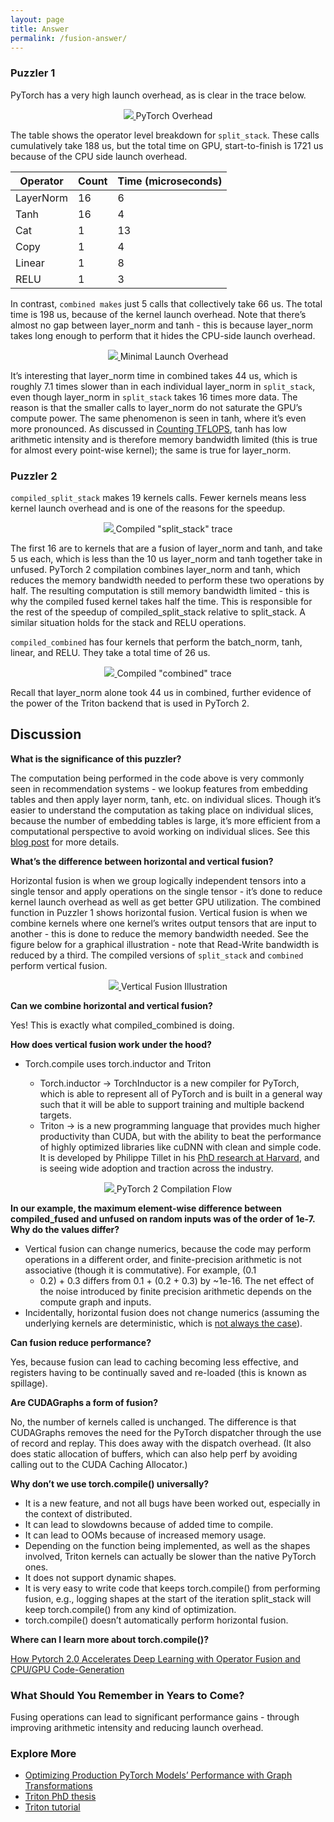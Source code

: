 ```yaml
---
layout: page
title: Answer
permalink: /fusion-answer/
---
```


### Puzzler 1

PyTorch has a very high launch overhead, as is clear in the trace below.

<p align = "center">
  <a href="/fusion/pt_overhead.png">
    <img src = "/fusion/pt_overhead.png">
  </a>
  PyTorch Overhead
</p>


The table shows the operator level breakdown for `split_stack`. These calls cumulatively take 188
us, but the total time on GPU, start-to-finish is 1721 us because of the CPU side launch overhead.

| Operator  | Count | Time (microseconds) |
|---        | --- | --- |
| LayerNorm | 16 | 6  |
| Tanh      | 16 | 4  |
| Cat       | 1  | 13 |
| Copy      | 1  | 4  |
| Linear    | 1  | 8  |
| RELU      | 1  | 3  |


In contrast, `combined makes` just 5 calls that collectively take 66 us. The total time is 198 us,
because of the kernel launch overhead. Note that there’s almost no gap between layer_norm and tanh -
this is because layer_norm takes long enough to perform that it hides the CPU-side launch overhead.

<p align = "center">
  <a href="/fusion/no_launch_overhead.png">
    <img src = "/fusion/no_launch_overhead.png">
  </a>
  Minimal Launch Overhead
</p>


It’s interesting that layer_norm time in combined takes 44 us, which is roughly 7.1 times slower
than in each individual layer_norm in `split_stack`, even though layer_norm in `split_stack` takes
16 times more data. The reason is that the smaller calls to layer_norm do not saturate the GPU’s
compute power. The same phenomenon is seen in tanh, where it’s even more pronounced. As discussed in
[Counting TFLOPS](http://www.gpupuzzlers.com/2023/02/06/vector-flops.html), tanh has low arithmetic
intensity and is therefore memory bandwidth limited (this is true for almost every point-wise
kernel); the same is true for layer_norm.

### Puzzler 2

`compiled_split_stack` makes 19 kernels calls. Fewer kernels means less kernel launch overhead and
is one of the reasons for the speedup.

<p align = "center">
  <a href="/fusion/compiled_split_stack.png">
    <img src = "/fusion/compiled_split_stack.png">
  </a>
  Compiled "split_stack" trace
</p>

The first 16 are to kernels that are a fusion of layer_norm and tanh, and take 5 us each, which is
less than the 10 us layer_norm and tanh together take in unfused. PyTorch 2 compilation combines
layer_norm and tanh, which reduces the memory bandwidth needed to perform these two operations by
half. The resulting computation is still memory bandwidth limited - this is why the compiled fused
kernel takes half the time. This is responsible for the rest of the speedup of compiled_split_stack
relative to split_stack. A similar situation holds for the stack and RELU operations.

`compiled_combined` has four kernels that perform the batch_norm, tanh, linear, and RELU. They take
a total time of 26 us.


<p align = "center">
  <a href="/fusion/compiled_combined.png">
    <img src = "/fusion/compiled_combined.png">
  </a>
  Compiled "combined" trace
</p>


Recall that layer_norm alone took 44 us in combined, further evidence of the power of the Triton
backend that is used in PyTorch 2.

## Discussion

__What is the significance of this puzzler?__

The computation being performed in the code above is very commonly seen in recommendation systems -
we lookup features from embedding tables and then apply layer norm, tanh, etc. on individual slices.
Though it’s easier to understand the computation as taking place on individual slices, because the
number of embedding tables is large, it’s more efficient from a computational perspective to avoid
working on individual slices. See this [blog
post](https://pytorch.org/blog/optimizing-production-pytorch-performance-with-graph-transformations/)
for more details.

__What’s the difference between horizontal and vertical fusion?__

Horizontal fusion is when we group logically independent tensors into a single tensor and apply
operations on the single tensor - it’s done to reduce kernel launch overhead as well as get better
GPU utilization. The combined function in Puzzler 1 shows horizontal fusion. Vertical fusion is when
we combine kernels where one kernel’s writes output tensors that are input to another - this is done
to reduce the memory bandwidth needed. See the figure below for a graphical illustration - note that
Read-Write bandwidth is reduced by a third. The compiled versions of `split_stack` and `combined`
perform vertical fusion.

<p align = "center">
  <a href="/fusion/vertical_fusion.jpg">
    <img src = "/fusion/vertical_fusion.jpg">
  </a>
  Vertical Fusion Illustration
</p>

__Can we combine horizontal and vertical fusion?__

Yes! This is exactly what compiled_combined is doing.

__How does vertical fusion work under the hood?__

- Torch.compile uses torch.inductor and Triton

  - Torch.inductor → TorchInductor is a new compiler for PyTorch, which is able to represent all of
    PyTorch and is built in a general way such that it will be able to support training and multiple
    backend targets.
  - Triton → is a new programming language that provides much higher productivity than CUDA, but
    with the ability to beat the performance of highly optimized libraries like cuDNN with clean and
    simple code. It is developed by Philippe Tillet in his [PhD research at
    Harvard](https://dash.harvard.edu/bitstream/handle/1/37368966/ptillet-dissertation-final.pdf?sequence=1&isAllowed=y),
    and is seeing wide adoption and traction across the industry.

<p align = "center">
  <a href="/fusion/pt2_flow.png">
    <img src = "/fusion/pt2_flow.png">
  </a>
  PyTorch 2 Compilation Flow
</p>


__In our example, the maximum element-wise difference between compiled_fused and unfused on random
inputs was of the order of 1e-7. Why do the values differ?__

- Vertical fusion can change numerics, because the code may perform operations in a different order,
  and finite-precision arithmetic  is not associative (though it is commutative). For example, (0.1
  + 0.2) + 0.3 differs from 0.1 + (0.2 + 0.3) by ~1e-16. The net effect of the noise introduced by
  finite precision arithmetic depends on the compute graph and inputs.
- Incidentally, horizontal fusion does not change numerics (assuming the underlying kernels are
  deterministic, which is [not always the
  case](https://pytorch.org/docs/stable/notes/randomness.html)).

__Can fusion reduce performance?__

Yes, because fusion can lead to caching becoming less effective, and registers having to be
continually saved and re-loaded (this is known as spillage).

__Are CUDAGraphs a form of fusion?__

No, the number of kernels called is unchanged. The difference is that CUDAGraphs removes the need
for the PyTorch dispatcher through the use of record and replay. This does away with the dispatch
overhead. (It also does static allocation of buffers, which can also help perf by avoiding calling
out to the CUDA Caching Allocator.)

__Why don’t we use torch.compile() universally?__

- It is a new feature, and not all bugs have been worked out, especially in the context of
  distributed.
- It can lead to slowdowns because of added time to compile.
- It can lead to OOMs because of increased memory usage.
- Depending on the function being implemented, as well as the shapes involved, Triton kernels can
  actually be slower than the native PyTorch ones.
- It does not support dynamic shapes.
- It is very easy to write code that keeps torch.compile() from performing fusion, e.g., logging
  shapes at the start of the iteration split_stack will keep torch.compile() from any kind of
  optimization.
- torch.compile() doesn’t automatically perform horizontal fusion.

__Where can I learn more about torch.compile()?__

[How Pytorch 2.0 Accelerates Deep Learning with Operator Fusion and CPU/GPU
Code-Generation](https://towardsdatascience.com/how-pytorch-2-0-accelerates-deep-learning-with-operator-fusion-and-cpu-gpu-code-generation-35132a85bd26)

### What Should You Remember in Years to Come?

Fusing operations can lead to significant performance gains - through improving arithmetic intensity and reducing launch overhead.

### Explore More

- [Optimizing Production PyTorch Models’ Performance with Graph
  Transformations](https://pytorch.org/blog/optimizing-production-pytorch-performance-with-graph-transformations/)
- [Triton PhD
  thesis](https://dash.harvard.edu/bitstream/handle/1/37368966/ptillet-dissertation-final.pdf?sequence=1&isAllowed=y)
- [Triton tutorial](https://triton-lang.org/master/getting-started/tutorials/index.html)
